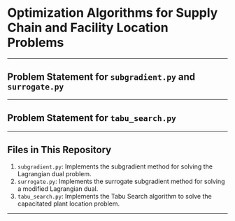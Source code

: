 # Optimization Algorithms for Supply Chain and Facility Location Problems



---



## Problem Statement for `subgradient.py` and `surrogate.py`


--- 


## Problem Statement for `tabu_search.py`


---



## Files in This Repository

1. `subgradient.py`: Implements the subgradient method for solving the Lagrangian dual problem.
2. `surrogate.py`: Implements the surrogate subgradient method for solving a modified Lagrangian dual.
3. `tabu_search.py`: Implements the Tabu Search algorithm to solve the capacitated plant location problem.

---
